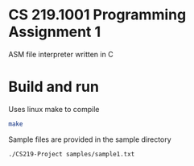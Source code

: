 # CS 219.1001 Programming Assignment 1

ASM file interpreter written in C

# Build and run
Uses linux make to compile
```sh
make
```
Sample files are provided in the sample directory
```sh
./CS219-Project samples/sample1.txt
```

